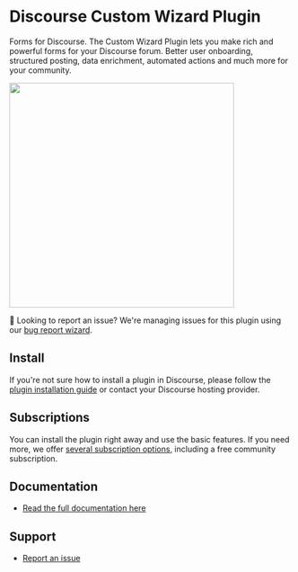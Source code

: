 # Discourse Custom Wizard Plugin

Forms for Discourse. The Custom Wizard Plugin lets you make rich and powerful forms for your Discourse forum. Better user onboarding, structured posting, data enrichment, automated actions and much more for your community.

<img src="https://camo.githubusercontent.com/593432f1fc9658ffca104065668cc88fa21dffcd3002cb78ffd50c71f33a2523/68747470733a2f2f706176696c696f6e2d6173736574732e6e7963332e63646e2e6469676974616c6f6365616e7370616365732e636f6d2f706c7567696e732f77697a6172642d7265706f7369746f72792d62616e6e65722e706e67" alt="" data-canonical-src="https://pavilion-assets.nyc3.cdn.digitaloceanspaces.com/plugins/wizard-repository-banner.png" style="max-width: 100%;" width="400">

👋 Looking to report an issue? We're managing issues for this plugin using our [bug report wizard](https://coop.pavilion.tech/w/bug-report).

## Install

If you're not sure how to install a plugin in Discourse, please follow the [plugin installation guide](https://meta.discourse.org/t/install-a-plugin/19157) or contact your Discourse hosting provider.

##  Subscriptions
You can install the plugin right away and use the basic features. If you need more, we offer [several subscription options](https://custom-wizard.pavilion.tech/pricing), including a free community subscription. 

## Documentation

- [Read the full documentation here](https://coop.pavilion.tech/docs?ascending=true&category=82&order=title)

## Support

- [Report an issue](https://coop.pavilion.tech/w/bug-report)

